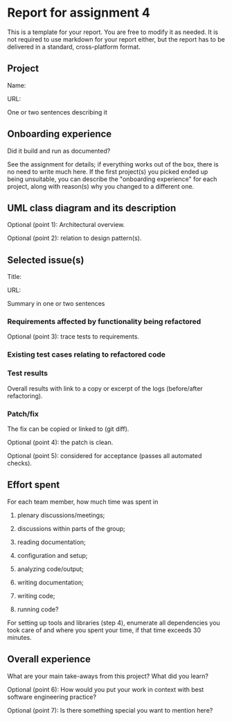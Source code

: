 # Report for assignment 4

This is a template for your report. You are free to modify it as needed.
It is not required to use markdown for your report either, but the report
has to be delivered in a standard, cross-platform format.

## Project

Name:

URL:

One or two sentences describing it

## Onboarding experience

Did it build and run as documented?
    
See the assignment for details; if everything works out of the box,
there is no need to write much here. If the first project(s) you picked
ended up being unsuitable, you can describe the "onboarding experience"
for each project, along with reason(s) why you changed to a different one.

## UML class diagram and its description

Optional (point 1): Architectural overview.

Optional (point 2): relation to design pattern(s).

## Selected issue(s)

Title:

URL:

Summary in one or two sentences

### Requirements affected by functionality being refactored

Optional (point 3): trace tests to requirements.

### Existing test cases relating to refactored code

### Test results

Overall results with link to a copy or excerpt of the logs (before/after
refactoring).

### Patch/fix

The fix can be copied or linked to (git diff).

Optional (point 4): the patch is clean.

Optional (point 5): considered for acceptance (passes all automated checks).

## Effort spent

For each team member, how much time was spent in

1. plenary discussions/meetings;

2. discussions within parts of the group;

3. reading documentation;

4. configuration and setup;

5. analyzing code/output;

6. writing documentation;

7. writing code;

8. running code?

For setting up tools and libraries (step 4), enumerate all dependencies
you took care of and where you spent your time, if that time exceeds
30 minutes.

## Overall experience

What are your main take-aways from this project? What did you learn?

Optional (point 6): How would you put your work in context with best software engineering practice?

Optional (point 7): Is there something special you want to mention here?
